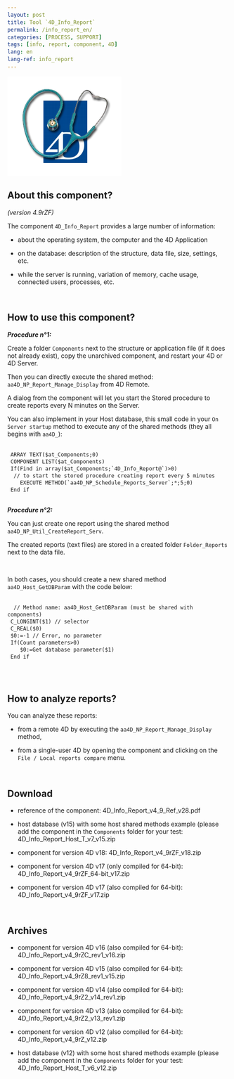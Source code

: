 ```yaml
---
layout: post
title: Tool `4D_Info_Report`
permalink: /info_report_en/
categories: [PROCESS, SUPPORT]
tags: [info, report, component, 4D]
lang: en
lang-ref: info_report
---
```


![info_report](/images/info_report.png)

## About this component?
_(version 4.9rZF)_


The component `4D_Info_Report` provides a large number of information:

* about the operating system, the computer and the 4D Application

* on the database: description of the structure, data file, size, settings, etc.

* while the server is running, variation of memory, cache usage, connected users, processes, etc.

<br>

## How to use this component?

**_Procedure n°1:_**

Create a folder `Components` next to the structure or application file (if it does not already exist), copy the unarchived component, and restart your 4D or 4D Server.

Then you can directly execute the shared method: `aa4D_NP_Report_Manage_Display` from 4D Remote.

A dialog from the component will let you start the Stored procedure to create reports every N minutes on the Server.

You can also implement in your Host database, this small code in your `On Server startup` method to execute any of the shared methods (they all begins with `aa4D_`):

<pre>
  <code class="4d">
 ARRAY TEXT($at_Components;0)
 COMPONENT LIST($at_Components)
 If(Find in array($at_Components;`4D_Info_Report@`)>0)
  // to start the stored procedure creating report every 5 minutes
    EXECUTE METHOD(`aa4D_NP_Schedule_Reports_Server`;*;5;0)
 End if
   </code>
</pre>

**_Procedure n°2:_**

You can just create one report using the shared method `aa4D_NP_Util_CreateReport_Serv`.

The created reports (text files) are stored in a created folder `Folder_Reports` next to the data file.

<br>

In both cases, you should create a new shared method `aa4D_Host_GetDBParam` with the code below:

<pre>
  <code class="4d">
  // Method name: aa4D_Host_GetDBParam (must be shared with components)
 C_LONGINT($1) // selector
 C_REAL($0)
 $0:=-1 // Error, no parameter
 If(Count parameters>0)
    $0:=Get database parameter($1)
 End if
   </code>
</pre>

<br>

## How to analyze reports?

You can analyze these reports:

* from a remote 4D by executing the `aa4D_NP_Report_Manage_Display` method,

* from a single-user 4D by opening the component and clicking on the `File / Local reports compare` menu.

<br>

## Download

* reference of the component: 4D_Info_Report_v4_9_Ref_v28.pdf

* host database (v15) with some host shared methods example (please add the component in the `Components` folder for your test: 4D_Info_Report_Host_T_v7_v15.zip

* component for version 4D v18: 4D_Info_Report_v4_9rZF_v18.zip

* component for version 4D v17 (only compiled for 64-bit): 4D_Info_Report_v4_9rZF_64-bit_v17.zip

* component for version 4D v17 (also compiled for 64-bit): 4D_Info_Report_v4_9rZF_v17.zip

<br>

## Archives

* component for version 4D v16 (also compiled for 64-bit): 4D_Info_Report_v4_9rZC_rev1_v16.zip

* component for version 4D v15 (also compiled for 64-bit): 4D_Info_Report_v4_9rZ8_rev1_v15.zip

* component for version 4D v14 (also compiled for 64-bit): 4D_Info_Report_v4_9rZ2_v14_rev1.zip

* component for version 4D v13 (also compiled for 64-bit): 4D_Info_Report_v4_9rZ2_v13_rev1.zip

* component for version 4D v12 (also compiled for 64-bit): 4D_Info_Report_v4_9rZ_v12.zip

* host database (v12) with some host shared methods example (please add the component in the `Components` folder for your test: 4D_Info_Report_Host_T_v6_v12.zip
